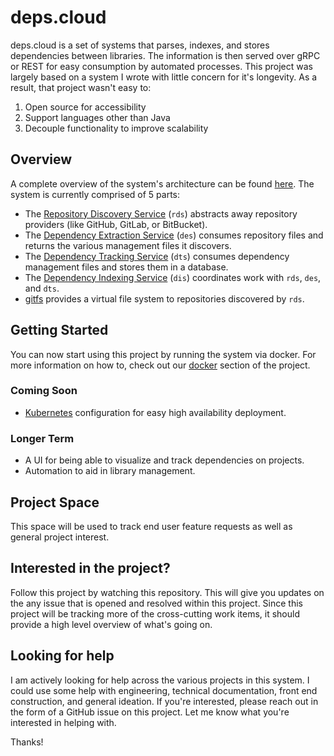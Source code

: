 # deps.cloud

deps.cloud is a set of systems that parses, indexes, and stores dependencies between libraries.
The information is then served over gRPC or REST for easy consumption by automated processes.
This project was largely based on a system I wrote with little concern for it's longevity.
As a result, that project wasn't easy to:

1. Open source for accessibility
2. Support languages other than Java
3. Decouple functionality to improve scalability

## Overview

A complete overview of the system's architecture can be found [here](systems/README.md).
The system is currently comprised of 5 parts:

* The [Repository Discovery Service](systems/repository-discovery.md) (`rds`) abstracts away repository providers (like GitHub, GitLab, or BitBucket).
* The [Dependency Extraction Service](systems/dependency-extractor.md) (`des`) consumes repository files and returns the various management files it discovers.
* The [Dependency Tracking Service](systems/dependency-tracker.md) (`dts`) consumes dependency management files and stores them in a database.
* The [Dependency Indexing Service](systems/dependency-indexer.md) (`dis`) coordinates work with `rds`, `des`, and `dts`.
* [gitfs](systems/gitfs.md) provides a virtual file system to repositories discovered by `rds`.

## Getting Started

You can now start using this project by running the system via docker.
For more information on how to, check out our [docker](docker) section of the project.

### Coming Soon

* [Kubernetes](https://kubernetes.io) configuration for easy high availability deployment.

### Longer Term

* A UI for being able to visualize and track dependencies on projects.
* Automation to aid in library management.

## Project Space

This space will be used to track end user feature requests as well as general project interest.

## Interested in the project?

Follow this project by watching this repository.
This will give you updates on the any issue that is opened and resolved within this project.
Since this project will be tracking more of the cross-cutting work items, it should provide a high level overview of what's going on.

## Looking for help

I am actively looking for help across the various projects in this system.
I could use some help with engineering, technical documentation, front end construction, and general ideation.
If you're interested, please reach out in the form of a GitHub issue on this project.
Let me know what you're interested in helping with.

Thanks!
